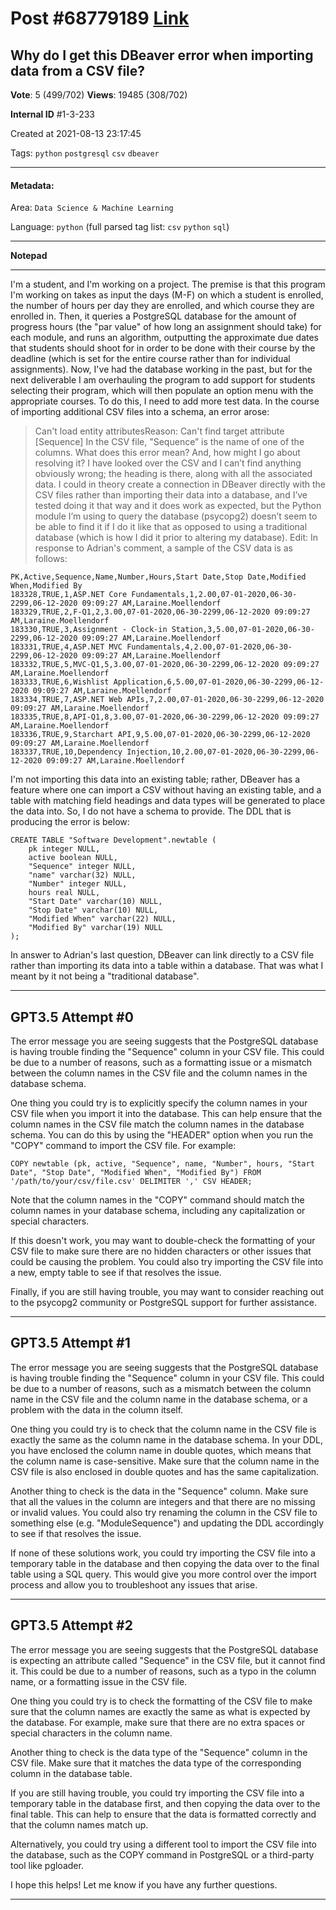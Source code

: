 
# Post \#68779189 [Link](https://stackoverflow.com/questions/68779189/)

## Why do I get this DBeaver error when importing data from a CSV file?

**Vote**: 5 (499/702) **Views**: 19485 (308/702) 

**Internal ID** \#1-3-233

Created at 2021-08-13 23:17:45

Tags: `python` `postgresql` `csv` `dbeaver`

----------

#### Metadata:

Area: `Data Science & Machine Learning`

Language: `python` (full parsed tag list: `csv` `python` `sql`)

----------

**Notepad**


----------

I'm a student, and I'm working on a project. The premise is that this program I'm working on takes as input the days (M-F) on which a student is enrolled, the number of hours per day they are enrolled, and which course they are enrolled in. Then, it queries a PostgreSQL database for the amount of progress hours (the "par value" of how long an assignment should take) for each module, and runs an algorithm, outputting the approximate due dates that students should shoot for in order to be done with their course by the deadline (which is set for the entire course rather than for individual assignments).
Now, I've had the database working in the past, but for the next deliverable I am overhauling the program to add support for students selecting their program, which will then populate an option menu with the appropriate courses. To do this, I need to add more test data. In the course of importing additional CSV files into a schema, an error arose:
> Can't load entity attributesReason:
Can't find target attribute [Sequence]
In the CSV file, "Sequence” is the name of one of the columns.
What does this error mean? And, how might I go about resolving it? I have looked over the CSV and I can’t find anything obviously wrong; the heading is there, along with all the associated data. I could in theory create a connection in DBeaver directly with the CSV files rather than importing their data into a database, and I’ve tested doing it that way and it does work as expected, but the Python module I’m using to query the database (psycopg2) doesn’t seem to be able to find it if I do it like that as opposed to using a traditional database (which is how I did it prior to altering my database).
Edit: In response to Adrian's comment, a sample of the CSV data is as follows:
```
PK,Active,Sequence,Name,Number,Hours,Start Date,Stop Date,Modified When,Modified By
183328,TRUE,1,ASP.NET Core Fundamentals,1,2.00,07-01-2020,06-30-2299,06-12-2020 09:09:27 AM,Laraine.Moellendorf
183329,TRUE,2,F-Q1,2,3.00,07-01-2020,06-30-2299,06-12-2020 09:09:27 AM,Laraine.Moellendorf
183330,TRUE,3,Assignment - Clock-in Station,3,5.00,07-01-2020,06-30-2299,06-12-2020 09:09:27 AM,Laraine.Moellendorf
183331,TRUE,4,ASP.NET MVC Fundamentals,4,2.00,07-01-2020,06-30-2299,06-12-2020 09:09:27 AM,Laraine.Moellendorf
183332,TRUE,5,MVC-Q1,5,3.00,07-01-2020,06-30-2299,06-12-2020 09:09:27 AM,Laraine.Moellendorf
183333,TRUE,6,Wishlist Application,6,5.00,07-01-2020,06-30-2299,06-12-2020 09:09:27 AM,Laraine.Moellendorf
183334,TRUE,7,ASP.NET Web APIs,7,2.00,07-01-2020,06-30-2299,06-12-2020 09:09:27 AM,Laraine.Moellendorf
183335,TRUE,8,API-Q1,8,3.00,07-01-2020,06-30-2299,06-12-2020 09:09:27 AM,Laraine.Moellendorf
183336,TRUE,9,Starchart API,9,5.00,07-01-2020,06-30-2299,06-12-2020 09:09:27 AM,Laraine.Moellendorf
183337,TRUE,10,Dependency Injection,10,2.00,07-01-2020,06-30-2299,06-12-2020 09:09:27 AM,Laraine.Moellendorf
```

I'm not importing this data into an existing table; rather, DBeaver has a feature where one can import a CSV without having an existing table, and a table with matching field headings and data types will be generated to place the data into. So, I do not have a schema to provide.
The DDL that is producing the error is below:
```
CREATE TABLE "Software Development".newtable (
    pk integer NULL,
    active boolean NULL,
    "Sequence" integer NULL,
    "name" varchar(32) NULL,
    "Number" integer NULL,
    hours real NULL,
    "Start Date" varchar(10) NULL,
    "Stop Date" varchar(10) NULL,
    "Modified When" varchar(22) NULL,
    "Modified By" varchar(19) NULL
);
```

In answer to Adrian's last question, DBeaver can link directly to a CSV file rather than importing its data into a table within a database. That was what I meant by it not being a "traditional database".


----------
        
## GPT3.5 Attempt \#0

The error message you are seeing suggests that the PostgreSQL database is having trouble finding the "Sequence" column in your CSV file. This could be due to a number of reasons, such as a formatting issue or a mismatch between the column names in the CSV file and the column names in the database schema.

One thing you could try is to explicitly specify the column names in your CSV file when you import it into the database. This can help ensure that the column names in the CSV file match the column names in the database schema. You can do this by using the "HEADER" option when you run the "COPY" command to import the CSV file. For example:

```
COPY newtable (pk, active, "Sequence", name, "Number", hours, "Start Date", "Stop Date", "Modified When", "Modified By") FROM '/path/to/your/csv/file.csv' DELIMITER ',' CSV HEADER;
```

Note that the column names in the "COPY" command should match the column names in your database schema, including any capitalization or special characters.

If this doesn't work, you may want to double-check the formatting of your CSV file to make sure there are no hidden characters or other issues that could be causing the problem. You could also try importing the CSV file into a new, empty table to see if that resolves the issue.

Finally, if you are still having trouble, you may want to consider reaching out to the psycopg2 community or PostgreSQL support for further assistance.

--------

## GPT3.5 Attempt \#1

The error message you are seeing suggests that the PostgreSQL database is having trouble finding the "Sequence" column in your CSV file. This could be due to a number of reasons, such as a mismatch between the column name in the CSV file and the column name in the database schema, or a problem with the data in the column itself.

One thing you could try is to check that the column name in the CSV file is exactly the same as the column name in the database schema. In your DDL, you have enclosed the column name in double quotes, which means that the column name is case-sensitive. Make sure that the column name in the CSV file is also enclosed in double quotes and has the same capitalization.

Another thing to check is the data in the "Sequence" column. Make sure that all the values in the column are integers and that there are no missing or invalid values. You could also try renaming the column in the CSV file to something else (e.g. "ModuleSequence") and updating the DDL accordingly to see if that resolves the issue.

If none of these solutions work, you could try importing the CSV file into a temporary table in the database and then copying the data over to the final table using a SQL query. This would give you more control over the import process and allow you to troubleshoot any issues that arise.

--------

## GPT3.5 Attempt \#2

The error message you are seeing suggests that the PostgreSQL database is expecting an attribute called "Sequence" in the CSV file, but it cannot find it. This could be due to a number of reasons, such as a typo in the column name, or a formatting issue in the CSV file.

One thing you could try is to check the formatting of the CSV file to make sure that the column names are exactly the same as what is expected by the database. For example, make sure that there are no extra spaces or special characters in the column name.

Another thing to check is the data type of the "Sequence" column in the CSV file. Make sure that it matches the data type of the corresponding column in the database table.

If you are still having trouble, you could try importing the CSV file into a temporary table in the database first, and then copying the data over to the final table. This can help to ensure that the data is formatted correctly and that the column names match up.

Alternatively, you could try using a different tool to import the CSV file into the database, such as the COPY command in PostgreSQL or a third-party tool like pgloader.

I hope this helps! Let me know if you have any further questions.

--------
